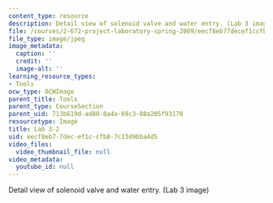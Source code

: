```yaml
---
content_type: resource
description: Detail view of solenoid valve and water entry. (Lab 3 image)
file: /courses/2-672-project-laboratory-spring-2009/eecf8eb77decef1ccfb87c13d9bba4d5_lab32.jpg
file_type: image/jpeg
image_metadata:
  caption: ''
  credit: ''
  image-alt: ''
learning_resource_types:
- Tools
ocw_type: OCWImage
parent_title: Tools
parent_type: CourseSection
parent_uid: 713b619d-ad80-8a4a-69c3-88a205f93170
resourcetype: Image
title: Lab 3-2
uid: eecf8eb7-7dec-ef1c-cfb8-7c13d9bba4d5
video_files:
  video_thumbnail_file: null
video_metadata:
  youtube_id: null
---
```

Detail view of solenoid valve and water entry. (Lab 3 image)

